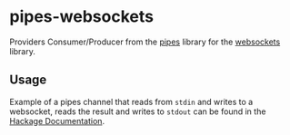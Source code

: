 pipes-websockets
==

Providers Consumer/Producer from the [pipes](https://hackage.haskell.org/package/pipes) library for the [websockets](https://hackage.haskell.org/package/websockets) library.

Usage
--

Example of a pipes channel that reads from `stdin` and writes to a websocket, reads the result and writes to `stdout` can be found in the [Hackage Documentation](https://hackage.haskell.org/package/pipes-websockets).

